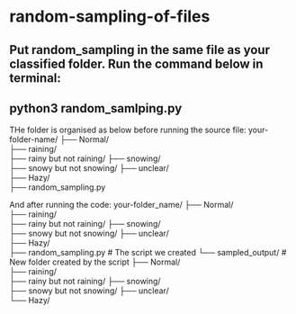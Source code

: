 # random-sampling-of-files

Put random_sampling in the same file as your classified folder. Run the command below in terminal:
--------------------------------------------------------------------------------------------------
python3 random_samlping.py
--------------------------------------------------------------------------------------------------

THe folder is organised as below before running the source file:
your-folder-name/
├── Normal/                
├── raining/             
├── rainy but not raining/
├── snowing/              
├── snowy but not snowing/ 
├── unclear/              
├── Hazy/                  
├── random_sampling.py     

And after running the code:
your-folder_name/
├── Normal/            
├── raining/             
├── rainy but not raining/ 
├── snowing/              
├── snowy but not snowing/ 
├── unclear/              
├── Hazy/                 
├── random_sampling.py     # The script we created
└── sampled_output/        # New folder created by the script
    ├── Normal/          
    ├── raining/         
    ├── rainy but not raining/ 
    ├── snowing/         
    ├── snowy but not snowing/ 
    ├── unclear/       
    └── Hazy/             
